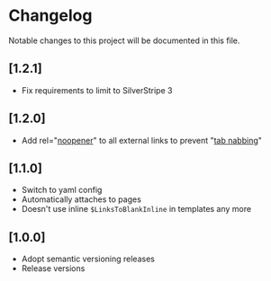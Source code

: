 # Changelog

Notable changes to this project will be documented in this file.

## [1.2.1]
* Fix requirements to limit to SilverStripe 3

## [1.2.0]
* Add rel="[noopener](https://mathiasbynens.github.io/rel-noopener/)" to all external links to prevent "[tab nabbing](http://www.azarask.in/blog/post/a-new-type-of-phishing-attack/)"

## [1.1.0]
* Switch to yaml config
* Automatically attaches to pages
* Doesn't use inline `$LinksToBlankInline` in templates any more

## [1.0.0]
* Adopt semantic versioning releases
* Release versions

